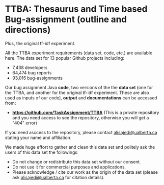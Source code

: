 # TTBA: Thesaurus and Time based Bug-assignment (outline and directions)
Plus, the original tf-idf experiment.

All the TTBA experiment requirements (data set, code, etc.) are available here.
The data set for 13 popular Github projects including:
- 7,438 developers
- 64,474 bug reports
- 93,016 bug-assignments

Our bug assignment Java **code**, two versions of the the **data set** (one for the TTBA, and another for the original tf-idf experiment. These are also used as inputs of our code), **output** and **documentations** can be accessed from: 

- **https://github.com/TaskAssignment/TTBA**
(This is a private repository and you need access to see the repository, otherwise you will get a "404" error)

If you need asccess to the repository, please contact alisajedi@ualberta.ca stating your name and affiliation.

We made huge effort to gather and clean this data set and politely ask the users of this data set the followings:
- Do not change or redistribute this data set without our consent.
- Do not use it for commercial purposes and applications.
- Please acknowledge / cite our work as the origin of the data set (please ask alisajedi@ualberta.ca for citation details).
